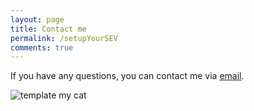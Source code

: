 ```yaml
---
layout: page
title: Contact me
permalink: /setupYourSEV
comments: true
---
```


<div class="row justify-content-between">
<div class="col-md-8 pr-5">

<p>If you have any questions, you can contact me via <a href="{{ site.email }}">email</a>.</p>

<p class="mb-5"><img class="shadow-lg" src="{{site.baseurl}}/assets/images/mycat.jpeg" alt="template my cat" /></p>
</div>
</div>